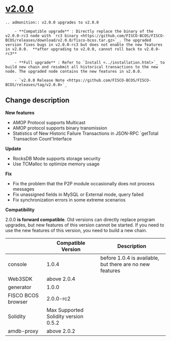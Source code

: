 # [v2.0.0](https://github.com/FISCO-BCOS/FISCO-BCOS/releases/tag/v2.0.0)

```eval_rst
.. admonition:: v2.0.0 upgrades to v2.0.0

    - **Compatible upgrade** : Directly replace the binary of the v2.0.0-rc3 node with `rc3 binary <https://github.com/FISCO-BCOS/FISCO-BCOS/releases/download/v2.0.0/fisco-bcos.tar.gz>`_. The upgraded version fixes bugs in v2.0.0-rc3 but does not enable the new features in v2.0.0.  **after upgrading to v2.0.0, cannot roll back to v2.0.0-rc3**

    - **Full upgrade** : Refer to `Install <../installation.html>`_ to build new chain and resubmit all historical transactions to the new node. The upgraded node contains the new features in v2.0.0.

    - `v2.0.0 Release Note <https://github.com/FISCO-BCOS/FISCO-BCOS/releases/tag/v2.0.0>`_
```

## Change description

**New features**

- AMOP Protocol supports Multicast
- AMOP protocol supports binary transmission
- Statistics of New Historic Failure Transactions in JSON-RPC `getTotal Transaction Count'Interface


**Update**

- RocksDB Mode supports storage security
- Use TCMalloc to optimize memory usage

**Fix**

- Fix the problem that the P2P module occasionally does not process messages
- Fix unassigned fields in MySQL or External mode, query failed
- Fix synchronization errors in some extreme scenarios


**Compatibility**

2.0.0 **is forward compatible**. Old versions can directly replace program upgrades, but new features of this version cannot be started. If you need to use the new features of this version, you need to build a new chain.

|           | Compatible Version           | Description   |
| --------- | ------------------- | ---------------------- |
| console   | 1.0.4   |  before 1.0.4 is available, but there are no new features      |
| Web3SDK   | above 2.0.4  |                 |
| generator | 1.0.0     |      |
| FISCO BCOS browser    | 2.0.0-rc2   |                        |
| Solidity  | Max Supported Solidity version 0.5.2     |             |
| amdb-proxy      | above 2.0.2      |    

